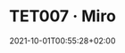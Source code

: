---
title: "TET007 · Miro"
slug: "miro"
institution:
    heig: 1
    logo: cnam
    short: Cnam
    name: "Conservatoire national des Arts et Métiers"
    web: "https://www.cnam.fr/"
chaire: false
date: 2021-10-01T00:55:28+02:00
draft: false
layout: single
searchFilter: Teaching
searchWeight: 1
notListed: true
chaire: false
place: "Cnam"
level: "bachelor"
language: French
ects: 4
teacher:
    teacher1:
        name: "Pierre Lévy"
frontphoto: "https://live.staticflickr.com/65535/52427464765_8fe12aeeee_h.jpg"
link:
    1: ["to miro", "miro", "https://miro.com/app/board/uXjVNJOhJSM=/?share_link_id=922944164425"]
playlist:
    pl1:
        youtube: "si=WR7Q-nzHsbAnAJ_c&amp;list=PLmiHe0R4hbzSkOo2FWVaBQE9WlHRr3a92"
        title: "Miro tutorial"
---